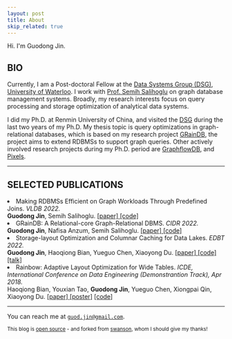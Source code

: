 ```yaml
---
layout: post
title: About
skip_related: true
---
```


Hi. I'm Guodong Jin.

## BIO

Currently, I am a Post-doctoral Fellow at the <a href="https://dsg.uwaterloo.ca">Data Systems Group (DSG)</a>, <a href="https://uwaterloo.ca">University of Waterloo</a>.
I work with <a href="https://cs.uwaterloo.ca/~ssalihog/">Prof. Semih Salihoglu</a> on graph database management systems.
Broadly, my research interests focus on query processing and storage optimization of analytical data systems.

I did my Ph.D. at Renmin University of China, and visited the <a href="https://dsg.uwaterloo.ca">DSG</a> during the last two years of my Ph.D.
My thesis topic is query optimizations in graph-relational databases, which is based on my research project <a href="https://graindb.github.io">GRainDB</a>, the project aims to extend RDBMSs to support graph queries.
Other actively involved research projects during my Ph.D. period are <a href="http://graphflow.io">GraphflowDB</a>, and <a href="https://github.com/pixelsdb/pixels">Pixels</a>.
<hr/>

## SELECTED PUBLICATIONS
<li>Making RDBMSs Efficient on Graph Workloads Through Predefined Joins. <i>VLDB 2022.</i></li>
<b>Guodong Jin</b>, Semih Salihoglu.
<a href="/paper/graindb-vldb.pdf">[paper] </a><a href="https://github.com/graindb/graindb">[code]</a>

<li>GRainDB: A Relational-core Graph-Relational DBMS. <i>CIDR 2022.</i></li>
<b>Guodong Jin</b>, Nafisa Anzum, Semih Salihoglu.
<a href="/paper/graindb-cidr.pdf">[paper] </a><a href="https://graindb.github.io">[code]</a>

<li>Storage-layout Optimization and Columnar Caching for Data Lakes. <i>EDBT 2022.</i></li>
<b>Guodong Jin</b>, Haoqiong Bian, Yueguo Chen, Xiaoyong Du.
<a href="/paper/pixels-edbt.pdf">[paper] </a><a href="https://github.com/pixelsdb/pixels">[code]</a> <a href="https://www.youtube.com/watch?v=5RzrNFl0B-c">[talk]</a>

<li>Rainbow: Adaptive Layout Optimization for Wide Tables. <i>ICDE, International Conference on Data Engineering (Demonstrantion Track), Apr 2018.</i></li>
Haoqiong Bian, Youxian Tao, <b>Guodong Jin</b>, Yueguo Chen, Xiongpai Qin, Xiaoyong Du.
<a href="/paper/rainbow-icde-2018.pdf">[paper] </a><a href="/paper/rainbow-icde-poster.pdf">[poster]</a> <a href="https://github.com/dbiir/rainbow">[code]</a>

<hr/>

You can reach me at [`guod.jin@gmail.com`][email].

<small>This blog is [open source][os] - and forked from [swanson][sw], whom I should give my thanks!</small>

[email]: mailto:guod.jin@gmail.com
[twitter]: https://twitter.com/ray6080
[os]: https://github.com/ray6080/ray6080.github.io
[sw]: https://github.com/swanson/swanson.github.com
